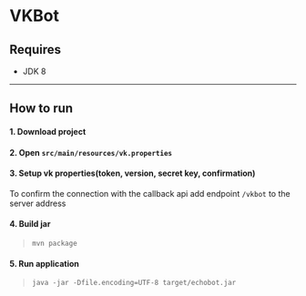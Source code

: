 # VKBot
## Requires
* JDK 8
-------------
## How to run
#### 1. Download project
#### 2. Open `src/main/resources/vk.properties`
#### 3. Setup vk properties(token, version, secret key, confirmation)
To confirm the connection with the callback api add endpoint `/vkbot` to the server address
#### 4. Build jar
> `mvn package`
#### 5. Run application
> `java -jar -Dfile.encoding=UTF-8 target/echobot.jar`
